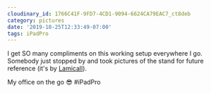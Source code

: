 ```yaml
---
cloudinary_id: 1766C41F-9FD7-4CD1-9094-6624CA79EAC7_ct8deb
category: pictures
date: '2019-10-25T12:33:49-07:00'
tags: iPadPro
---
```


I get SO many compliments on this working setup everywhere I go. Somebody just stopped by and took pictures of the stand for future reference (it's by [Lamicall](https://www.lamicall.com)).

My office on the go 😎 #iPadPro